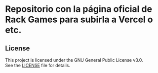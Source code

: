 # Repositorio con la página oficial de Rack Games para subirla a Vercel o etc.

## License
This project is licensed under the GNU General Public License v3.0.  
See the [LICENSE](./LICENSE.txt) file for details.
